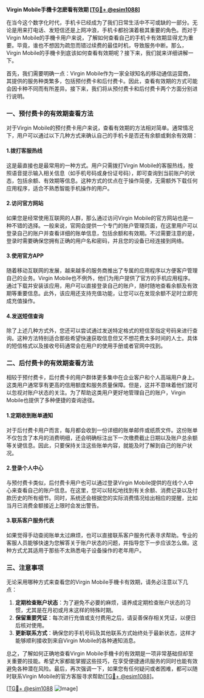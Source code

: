 **Virgin Mobile手機卡怎麽看有效期 [[TG💪+ @esim1088](https://t.me/s/esim1088)]**

在当今这个数字化时代，手机卡已经成为了我们日常生活中不可或缺的一部分。无论是用来打电话、发短信还是上网冲浪，手机卡都扮演着极其重要的角色。而对于Virgin Mobile的手機卡用户来说，了解如何查看自己的手机卡有效期显得尤为重要。毕竟，谁也不想因为疏忽而错过续费的最佳时机，导致服务中断。那么，Virgin Mobile的手機卡到底该如何查看有效期呢？接下来，我们就来详细讲解一下。

首先，我们需要明确一点：Virgin Mobile作为一家全球知名的移动通信运营商，其提供的服务种类繁多，包括预付费卡和后付费卡。因此，查看有效期的方式可能会因卡种不同而有所差异。接下来，我们将从预付费卡和后付费卡两个方面分别进行说明。

### **一、预付费卡的有效期查看方法**

对于Virgin Mobile的预付费卡用户来说，查看有效期的方法相对简单。通常情况下，用户可以通过以下几种方式来确认自己的手机卡是否还有余额或剩余有效期：

#### **1.拨打客服热线**
这是最直接也是最常用的一种方式。用户只需拨打Virgin Mobile的客服热线，按照语音提示输入相关信息（如手机号码或身份证号码），即可查询到当前账户的状态，包括余额、有效期等信息。这种方式的优点在于操作简便，无需额外下载任何应用程序，适合不熟悉智能手机操作的用户。

#### **2.访问官方网站**
如果您是经常使用互联网的人群，那么通过访问Virgin Mobile的官方网站也是一种不错的选择。一般来说，官网会提供一个专门的账户管理页面，在这里用户可以登录自己的账户并查看详细的账单信息，包括余额和有效期。不过需要注意的是，登录时需要确保您拥有正确的用户名和密码，并且您的设备已经连接到网络。

#### **3.使用官方APP**
随着移动互联网的发展，越来越多的服务商推出了专属的应用程序以方便客户管理自己的业务。Virgin Mobile也不例外，他们为用户提供了官方的手机应用程序。通过下载并安装该应用，用户可以直接登录自己的账户，随时随地查看余额及有效期等重要信息。此外，该应用还支持充值功能，让您可以在发现余额不足时立即完成充值操作。

#### **4.发送短信查询**
除了上述几种方式外，您还可以尝试通过发送特定格式的短信至指定号码来进行查询。这种方法特别适合那些希望快速获取信息但又不想花费太多时间的人士。具体的短信格式以及接收号码通常会在用户的使用手册或者官网中找到。

### **二、后付费卡的有效期查看方法**

相较于预付费卡，后付费卡的用户群体更多集中在企业客户和个人高端用户身上。这类用户通常享有更高的信用额度和服务质量保障。但是，这并不意味着他们就可以忽视对账户状态的关注。为了帮助这类用户更好地管理自己的账户，Virgin Mobile也提供了多种便捷的查询途径。

#### **1.定期收到账单通知**
对于后付费卡用户而言，每月都会收到一份详细的账单邮件或纸质文件。这份账单不仅包含了本月的消费明细，还会明确标注出下一次缴费截止日期以及账户总余额等关键信息。因此，只要保持关注这些账单内容，就能及时了解到自己的账户状况。

#### **2.登录个人中心**
与预付费卡类似，后付费卡用户也可以通过登录Virgin Mobile提供的在线个人中心来查看自己的账户信息。在这里，您可以轻松地找到有关余额、消费记录以及付款历史的所有细节。同时，系统还会根据您的实际消费情况给出相应的提醒，比如当月已消费金额接近上限时会发出警告。

#### **3.联系客户服务代表**
如果觉得手动查阅账单太过麻烦，也可以直接联系客户服务代表寻求帮助。专业的客服人员能够快速为您解答关于账户状态的问题，并指导您下一步应该怎么做。这种方式尤其适用于那些不太熟悉电子设备操作的老年用户。

### **三、注意事项**

无论采用哪种方式来查看您的Virgin Mobile手機卡有效期，请务必注意以下几点：

1. **定期检查账户状态**：为了避免不必要的麻烦，请养成定期检查账户状态的习惯，尤其是在月初或月末这样的特殊时期。
2. **保留重要凭证**：每次进行充值或支付费用之后，请妥善保存相关凭证，以便日后核对使用。
3. **更新联系方式**：确保您的手机号码及其他联系方式始终处于最新状态，这样才能够顺利接收到来自Virgin Mobile的各种通知消息。

总之，了解如何正确地查看Virgin Mobile手機卡的有效期是一项非常基础但却至关重要的技能。希望大家都能掌握这些技巧，在享受便捷通讯服务的同时也能有效避免各种潜在风险。最后，再次强调一下，如果您有任何疑问或者困难，都可以随时联系Virgin Mobile的官方客服寻求帮助[[TG💪+ @esim1088](https://t.me/s/esim1088)]。

[[TG💪+ @esim1088](https://t.me/s/esim1088) ![Image](https://i.postimg.cc/4NQfJmqS/Snipaste-2025-05-13-00-14-12.png)]